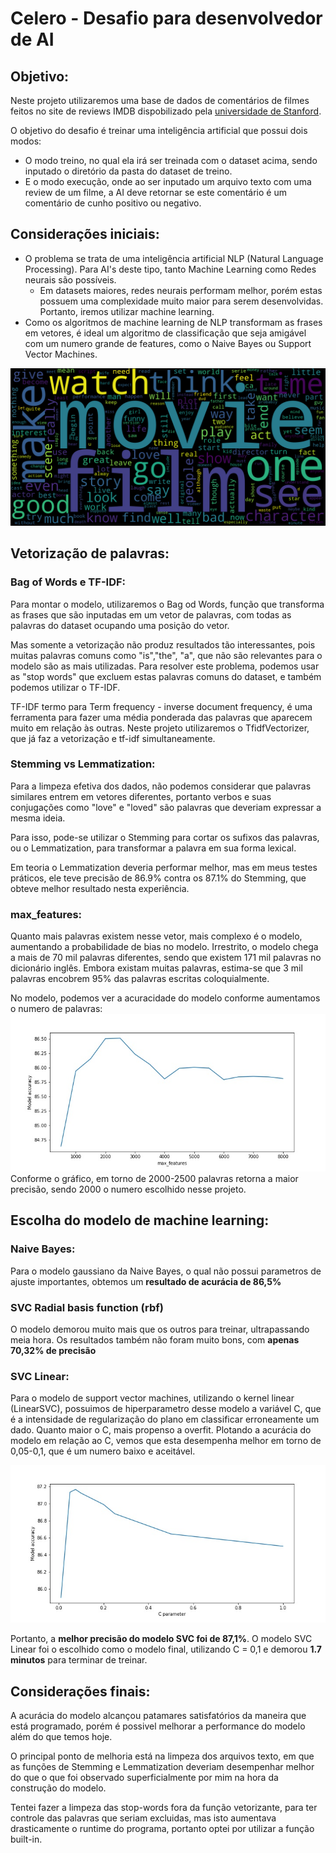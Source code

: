 # Celero - Desafio para desenvolvedor de AI
## Objetivo:
Neste projeto utilizaremos uma base de dados de comentários de filmes feitos no site de reviews IMDB dispobilizado pela [universidade de Stanford](https://ai.stanford.edu/~amaas/data/sentiment/).

O objetivo do desafio é treinar uma inteligência artificial que possui dois modos: 
* O modo treino, no qual ela irá ser treinada com o dataset acima, sendo inputado o diretório da pasta do dataset de treino.
* E o modo execução, onde ao ser inputado um arquivo texto com uma review de um filme, a AI deve retornar se este comentário é um comentário de cunho positivo ou negativo.

## Considerações iniciais:
* O problema se trata de uma inteligência artificial NLP (Natural Language Processing). Para AI's deste tipo, tanto Machine Learning como Redes neurais são possíveis.
  * Em datasets maiores, redes neurais performam melhor, porém estas possuem uma complexidade muito maior para serem desenvolvidas. Portanto, iremos utilizar machine learning.
* Como os algoritmos de machine learning de NLP transformam as frases em vetores, é ideal um algoritmo de classificação que seja amigável com um numero grande de features, como o Naive Bayes ou Support Vector Machines.

![](https://raw.githubusercontent.com/leoprasel/Celero/main/plots/wordcloud.png)

## Vetorização de palavras:
### Bag of Words e TF-IDF:
Para montar o modelo, utilizaremos o Bag od Words, função que transforma as frases que são inputadas em um vetor de palavras, com todas as palavras do dataset ocupando uma posição do vetor.

Mas somente a vetorização não produz resultados tão interessantes, pois muitas palavras comuns como "is","the", "a", que não são relevantes para o modelo são as mais utilizadas. Para resolver este problema, podemos usar as "stop words" que excluem estas palavras comuns do dataset, e também podemos utilizar o TF-IDF.

TF-IDF termo para Term frequency - inverse document frequency, é uma ferramenta para fazer uma média ponderada das palavras que aparecem muito em relação às outras. Neste projeto utilizaremos o TfidfVectorizer, que já faz a vetorização e tf-idf simultaneamente.

### Stemming vs Lemmatization:
Para a limpeza efetiva dos dados, não podemos considerar que palavras similares entrem em vetores diferentes, portanto verbos e suas conjugações como "love" e "loved" são palavras que deveriam expressar a mesma ideia.

Para isso, pode-se utilizar o Stemming para cortar os sufixos das palavras, ou o Lemmatization, para transformar a palavra em sua forma lexical.

Em teoria o Lemmatization deveria performar melhor, mas em meus testes práticos, ele teve precisão de 86.9% contra os 87.1% do Stemming, que obteve melhor resultado nesta experiência.
### max_features:
Quanto mais palavras existem nesse vetor, mais complexo é o modelo, aumentando a probabilidade de bias no modelo. Irrestrito, o modelo chega a mais de 70 mil palavras diferentes, sendo que existem 171 mil palavras no dicionário inglês. Embora existam muitas palavras, estima-se que 3 mil palavras encobrem 95% das palavras escritas coloquialmente.

No modelo, podemos ver a acuracidade do modelo conforme aumentamos o numero de palavras:
![](https://raw.githubusercontent.com/leoprasel/Celero/main/plots/features_tfidf.jpg)
Conforme o gráfico, em torno de 2000-2500 palavras retorna a maior precisão, sendo 2000 o numero escolhido nesse projeto.
## Escolha do modelo de machine learning:
### Naive Bayes:
Para o modelo gaussiano da Naive Bayes, o qual não possui parametros de ajuste importantes, obtemos um **resultado de acurácia de 86,5%**

### SVC Radial basis function (rbf)
O modelo demorou muito mais que os outros para treinar, ultrapassando meia hora. Os resultados também não foram muito bons, com **apenas 70,32% de precisão**
### SVC Linear:
Para o modelo de support vector machines, utilizando o kernel linear (LinearSVC), possuimos de hiperparametro desse modelo a variável C, que é a intensidade de regularização do plano em classificar erroneamente um dado. Quanto maior o C, mais propenso a overfit.
Plotando a acurácia do modelo em relação ao C, vemos que esta desempenha melhor em torno de 0,05-0,1, que é um numero baixo e aceitável.

![](https://raw.githubusercontent.com/leoprasel/Celero/main/plots/c_param_linear_svc.jpg)

Portanto, a **melhor precisão do modelo SVC foi de 87,1%**. O modelo SVC Linear foi o escolhido como o modelo final, utilizando C = 0,1 e demorou **1.7 minutos** para terminar de treinar.

## Considerações finais:
A acurácia do modelo alcançou patamares satisfatórios da maneira que está programado, porém é possivel melhorar a performance do modelo além do que temos hoje.

O principal ponto de melhoria está na limpeza dos arquivos texto, em que as funções de Stemming e Lemmatization deveriam desempenhar melhor do que o que foi observado superficialmente por mim na hora da construção do modelo.

Tentei fazer a limpeza das stop-words fora da função vetorizante, para ter controle das palavras que seriam excluidas, mas isto aumentava drasticamente o runtime do programa, portanto optei por utilizar a função built-in.